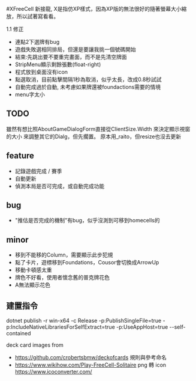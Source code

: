 ﻿#XFreeCell
新接龍, X是指仿XP樣式，因為XP版的無法很好的隨著螢幕大小縮放，所以試著寫看看。

1.1
修正
* 連點2下選牌有bug
* 遊戲失敗選相同排局，但還是要讓我挑一個號碼開始
* 結束:先跳出要不要重完畫面，而不是先清空牌面
* StripMenu顯示剩餘張數(float-right)
* 程式放到桌面沒有icon
* 點選取消，目前點擊間隔1秒為取消，似乎太長，改成0.8秒試試
* 自動完成過於自動, 未考慮如果牌還被foundactions需要的情境
* menu字太小

## TODO
雖然有想比照AboutGameDialogForm直接從ClientSize.Width 來決定顯示視窗的大小
來調整其它的Dialg，但先擱置。 原本用_raito，但resize也沒去更新

## feature
* 記錄遊戲完成 / 賽季
* 自動更新
* 偵測本局是否可完成，或自動完成功能


## bug
* "推估是否完成的機制"有bug，似乎沒測到可移到homecells的

## minor
* 移到不能移的Column，需要顯示此步犯規
* 點了卡片，遊標移到Foundations，Cousor會切換成ArrowUp
* 移動卡頓感太重
* 牌色不好看，使用者懷念舊的普克牌花色
* A無法顯示花色



## 建置指令
dotnet publish -r win-x64 -c Release -p:PublishSingleFile=true -p:IncludeNativeLibrariesForSelfExtract=true -p:UseAppHost=true --self-contained

deck card images from 
+ https://github.com/crobertsbmw/deckofcards
規則與參考命名
+ https://www.wikihow.com/Play-FreeCell-Solitaire
png 轉 icon 
https://www.icoconverter.com/